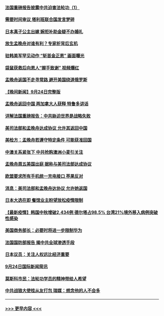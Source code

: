 #### [法国重磅报告披露中共迫害法轮功（1）](../pages/prog202/a103226900.md?t=09252150) 
#### [需要时间审议 塔利班联合国发言梦碎](../pages/prog202/a103226849.md?t=09252150) 
#### [日本真子公主出嫁 婉拒补助金疑不办婚礼](../pages/prog202/a103226752.md?t=09252150) 
#### [放生孟晚舟对谁有利？专家析背后玄机](../pages/prog202/a103226749.md?t=09252150) 
#### [驻韩美军罕见动作 “斩首金正恩” 画面曝光](../pages/prog202/a103226719.md?t=09252150) 
#### [袋鼠获救后向恩人“握手致谢” 视频爆红](../pages/prog202/a103226671.md?t=09252150) 
#### [孟晚舟返国不走寻常路 避开美国绕道俄罗斯](../pages/prog202/a103226668.md?t=09252150) 
#### [【晚间新闻】9月24日完整版](../pages/prog202/a103226526.md?t=09252150) 
#### [孟晚舟返回中国 两加拿大人获释 特鲁多讲话](../pages/prog202/a103226482.md?t=09252150) 
#### [详解法国重磅报告：中共胁迫世界是战略失败](../pages/prog202/a103226372.md?t=09252150) 
#### [美司法部和孟晚舟达成协议 允许其返回中国](../pages/prog202/a103226364.md?t=09252150) 
#### [美检方：孟晚舟若遵守特定条件 可能获准回国](../pages/prog202/a103226259.md?t=09252150) 
#### [中澳关系紧张下 中共抢购澳洲小麦引关注](../pages/prog202/a103226305.md?t=09252150) 
#### [孟晚舟周五美国出庭 据称与美司法部达成协议](../pages/prog202/a103226155.md?t=09252150) 
#### [欧盟要求所有手机统一充电接口 苹果反对](../pages/prog202/a103226002.md?t=09252150) 
#### [消息：美司法部和孟晚舟达协议 允许她返国](../pages/prog202/a103226126.md?t=09252150) 
#### [日本大选在即 餐馆业主盼望放松疫情限制](../pages/prog202/a103226100.md?t=09252150) 
#### [【最新疫情】韩国中秋增破2,434例 德尔塔占98.5% 台湾21%境外移入病例突破性感染](../pages/prog202/a103226109.md?t=09252150) 
#### [美国商务部长：必要时将进一步限制华为](../pages/prog202/a103226083.md?t=09252150) 
#### [法国国防部报告 揭中共全球渗透手段](../pages/prog202/a103226053.md?t=09252150) 
#### [日本议员：关注人权远比经济重要](../pages/prog202/a103226051.md?t=09252150) 
#### [9月24日国际新闻简讯](../pages/prog202/a103225889.md?t=09252150) 
#### [莫斯科市民：法轮功学员的精神带给人希望](../pages/prog202/a103225931.md?t=09252150) 
#### [中共战狼大使桂从友打包 瑞媒：想念他的人不会多](../pages/prog202/a103225835.md?t=09252150) 

----
#### [ >>> 更早内容 <<< ](../indexes/prog202-earlier.md)
